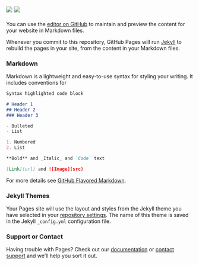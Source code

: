 <meta http-equiv='cache-control' content='no-cache'> 
<meta http-equiv='expires' content='0'> 
<meta http-equiv='pragma' content='no-cache'>

## <a href="mailto:gautamwalve@gmail.com?"><img src="https://img.shields.io/badge/gmail-%23DD0031.svg?&style=for-the-badge&logo=gmail&logoColor=white"/></a>    <a href="https://www.linkedin.com/in/gautamwalve/"><img src="https://img.shields.io/badge/-LinkedIn-blue?&style=for-the-badge&logo=LinkedIn&logoColor=white"/></a>

You can use the [editor on GitHub](https://github.com/AasuraA/AasuraA.github.io/edit/main/index.md) to maintain and preview the content for your website in Markdown files.

Whenever you commit to this repository, GitHub Pages will run [Jekyll](https://jekyllrb.com/) to rebuild the pages in your site, from the content in your Markdown files.

### Markdown

Markdown is a lightweight and easy-to-use syntax for styling your writing. It includes conventions for

```markdown
Syntax highlighted code block

# Header 1
## Header 2
### Header 3

- Bulleted
- List

1. Numbered
2. List

**Bold** and _Italic_ and `Code` text

[Link](url) and ![Image](src)
```

For more details see [GitHub Flavored Markdown](https://guides.github.com/features/mastering-markdown/).

### Jekyll Themes

Your Pages site will use the layout and styles from the Jekyll theme you have selected in your [repository settings](https://github.com/AasuraA/AasuraA.github.io/settings/pages). The name of this theme is saved in the Jekyll `_config.yml` configuration file.

### Support or Contact

Having trouble with Pages? Check out our [documentation](https://docs.github.com/categories/github-pages-basics/) or [contact support](https://support.github.com/contact) and we’ll help you sort it out.
